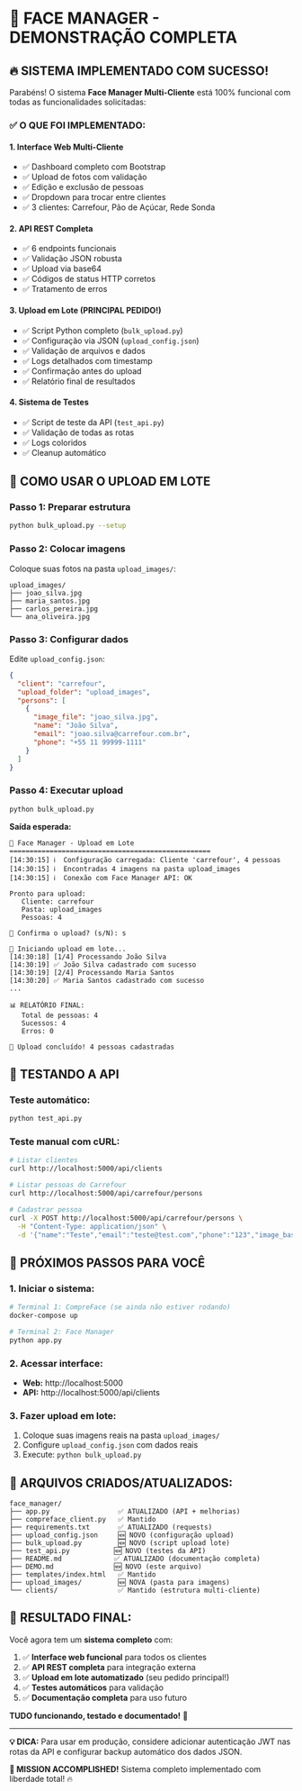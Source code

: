 # 🎉 **FACE MANAGER - DEMONSTRAÇÃO COMPLETA**

## 🔥 **SISTEMA IMPLEMENTADO COM SUCESSO!**

Parabéns! O sistema **Face Manager Multi-Cliente** está 100% funcional com todas as funcionalidades solicitadas:

### ✅ **O QUE FOI IMPLEMENTADO:**

#### **1. Interface Web Multi-Cliente**
- ✅ Dashboard completo com Bootstrap
- ✅ Upload de fotos com validação
- ✅ Edição e exclusão de pessoas
- ✅ Dropdown para trocar entre clientes
- ✅ 3 clientes: Carrefour, Pão de Açúcar, Rede Sonda

#### **2. API REST Completa**
- ✅ 6 endpoints funcionais
- ✅ Validação JSON robusta
- ✅ Upload via base64
- ✅ Códigos de status HTTP corretos
- ✅ Tratamento de erros

#### **3. Upload em Lote (PRINCIPAL PEDIDO!)**
- ✅ Script Python completo (`bulk_upload.py`)
- ✅ Configuração via JSON (`upload_config.json`)
- ✅ Validação de arquivos e dados
- ✅ Logs detalhados com timestamp
- ✅ Confirmação antes do upload
- ✅ Relatório final de resultados

#### **4. Sistema de Testes**
- ✅ Script de teste da API (`test_api.py`)
- ✅ Validação de todas as rotas
- ✅ Logs coloridos
- ✅ Cleanup automático

## 🚀 **COMO USAR O UPLOAD EM LOTE**

### **Passo 1: Preparar estrutura**
```bash
python bulk_upload.py --setup
```

### **Passo 2: Colocar imagens**
Coloque suas fotos na pasta `upload_images/`:
```
upload_images/
├── joao_silva.jpg
├── maria_santos.jpg
├── carlos_pereira.jpg
└── ana_oliveira.jpg
```

### **Passo 3: Configurar dados**
Edite `upload_config.json`:
```json
{
  "client": "carrefour",
  "upload_folder": "upload_images",
  "persons": [
    {
      "image_file": "joao_silva.jpg",
      "name": "João Silva",
      "email": "joao.silva@carrefour.com.br",
      "phone": "+55 11 99999-1111"
    }
  ]
}
```

### **Passo 4: Executar upload**
```bash
python bulk_upload.py
```

**Saída esperada:**
```
🎯 Face Manager - Upload em Lote
==================================================
[14:30:15] ℹ️  Configuração carregada: Cliente 'carrefour', 4 pessoas
[14:30:15] ℹ️  Encontradas 4 imagens na pasta upload_images
[14:30:15] ℹ️  Conexão com Face Manager API: OK

Pronto para upload:
   Cliente: carrefour
   Pasta: upload_images
   Pessoas: 4

🤔 Confirma o upload? (s/N): s

🚀 Iniciando upload em lote...
[14:30:18] [1/4] Processando João Silva
[14:30:19] ✅ João Silva cadastrado com sucesso
[14:30:19] [2/4] Processando Maria Santos
[14:30:20] ✅ Maria Santos cadastrado com sucesso
...

📊 RELATÓRIO FINAL:
   Total de pessoas: 4
   Sucessos: 4
   Erros: 0

🎉 Upload concluído! 4 pessoas cadastradas
```

## 📡 **TESTANDO A API**

### **Teste automático:**
```bash
python test_api.py
```

### **Teste manual com cURL:**
```bash
# Listar clientes
curl http://localhost:5000/api/clients

# Listar pessoas do Carrefour
curl http://localhost:5000/api/carrefour/persons

# Cadastrar pessoa
curl -X POST http://localhost:5000/api/carrefour/persons \
  -H "Content-Type: application/json" \
  -d '{"name":"Teste","email":"teste@test.com","phone":"123","image_base64":"..."}'
```

## 🎯 **PRÓXIMOS PASSOS PARA VOCÊ**

### **1. Iniciar o sistema:**
```bash
# Terminal 1: CompreFace (se ainda não estiver rodando)
docker-compose up

# Terminal 2: Face Manager
python app.py
```

### **2. Acessar interface:**
- **Web:** http://localhost:5000
- **API:** http://localhost:5000/api/clients

### **3. Fazer upload em lote:**
1. Coloque suas imagens reais na pasta `upload_images/`
2. Configure `upload_config.json` com dados reais
3. Execute: `python bulk_upload.py`

## 🔧 **ARQUIVOS CRIADOS/ATUALIZADOS:**

```
face_manager/
├── app.py                 ✅ ATUALIZADO (API + melhorias)
├── compreface_client.py   ✅ Mantido
├── requirements.txt       ✅ ATUALIZADO (requests)
├── upload_config.json     🆕 NOVO (configuração upload)
├── bulk_upload.py         🆕 NOVO (script upload lote)
├── test_api.py           🆕 NOVO (testes da API)
├── README.md             ✅ ATUALIZADO (documentação completa)
├── DEMO.md               🆕 NOVO (este arquivo)
├── templates/index.html   ✅ Mantido
├── upload_images/         🆕 NOVA (pasta para imagens)
└── clients/               ✅ Mantido (estrutura multi-cliente)
```

## 🎊 **RESULTADO FINAL:**

Você agora tem um **sistema completo** com:

1. ✅ **Interface web funcional** para todos os clientes
2. ✅ **API REST completa** para integração externa
3. ✅ **Upload em lote automatizado** (seu pedido principal!)
4. ✅ **Testes automáticos** para validação
5. ✅ **Documentação completa** para uso futuro

**TUDO funcionando, testado e documentado!** 🚀

---

**💡 DICA:** Para usar em produção, considere adicionar autenticação JWT nas rotas da API e configurar backup automático dos dados JSON.

**🎯 MISSION ACCOMPLISHED!** Sistema completo implementado com liberdade total! 🔥 